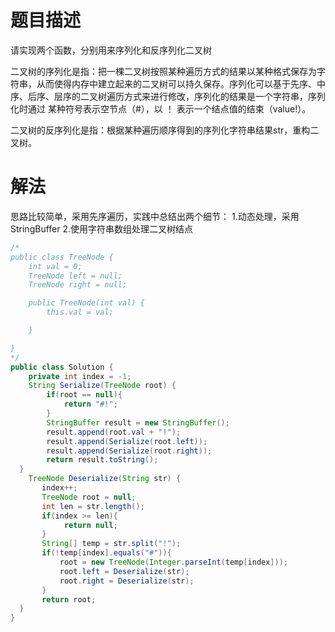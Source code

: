 # 题目描述
请实现两个函数，分别用来序列化和反序列化二叉树

二叉树的序列化是指：把一棵二叉树按照某种遍历方式的结果以某种格式保存为字符串，从而使得内存中建立起来的二叉树可以持久保存。序列化可以基于先序、中序、后序、层序的二叉树遍历方式来进行修改，序列化的结果是一个字符串，序列化时通过 某种符号表示空节点（#），以 ！ 表示一个结点值的结束（value!）。

二叉树的反序列化是指：根据某种遍历顺序得到的序列化字符串结果str，重构二叉树。

# 解法
思路比较简单，采用先序遍历，实践中总结出两个细节：
1.动态处理，采用StringBuffer
2.使用字符串数组处理二叉树结点

```java
/*
public class TreeNode {
    int val = 0;
    TreeNode left = null;
    TreeNode right = null;

    public TreeNode(int val) {
        this.val = val;

    }

}
*/
public class Solution {
    private int index = -1;
    String Serialize(TreeNode root) {
        if(root == null){
            return "#!";
        }
        StringBuffer result = new StringBuffer();
        result.append(root.val + "!");
        result.append(Serialize(root.left));
        result.append(Serialize(root.right));
        return result.toString();
  }
    TreeNode Deserialize(String str) {
       index++;
       TreeNode root = null;
       int len = str.length();
       if(index >= len){
            return null;
       }
       String[] temp = str.split("!");
       if(!temp[index].equals("#")){
           root = new TreeNode(Integer.parseInt(temp[index]));
           root.left = Deserialize(str);
           root.right = Deserialize(str);
       }
       return root;
  }
}
```
